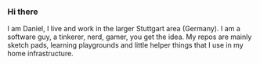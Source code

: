 ### Hi there

I am Daniel, I live and work in the larger Stuttgart area (Germany). I am a software guy, a tinkerer, nerd, gamer, you get the idea. My repos are mainly sketch pads, learning playgrounds and little helper things that I use in my home infrastructure.
